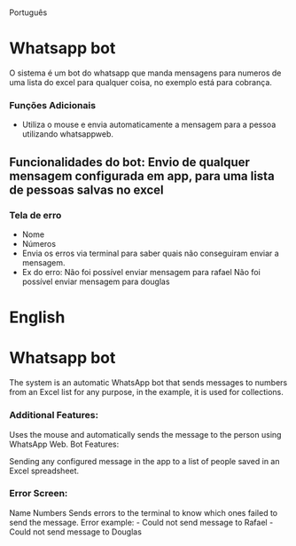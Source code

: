 #
Português

# Whatsapp bot

O sistema é um bot do whatsapp que manda mensagens para numeros de uma lista do excel para qualquer coisa, no exemplo está para cobrança.


### Funções Adicionais

- Utiliza o mouse e envia automaticamente a mensagem para a pessoa utilizando whatsappweb.

## Funcionalidades do bot: Envio de qualquer mensagem configurada em app, para uma lista de pessoas salvas no excel

### Tela de erro

- Nome
- Números
- Envia os erros via terminal para saber quais não conseguiram enviar a mensagem.
- Ex do erro: Não foi possível enviar mensagem para rafael
              Não foi possível enviar mensagem para douglas


#
# English


# Whatsapp bot

The system is an automatic WhatsApp bot that sends messages to numbers from an Excel list for any purpose, in the example, it is used for collections.

### Additional Features:

Uses the mouse and automatically sends the message to the person using WhatsApp Web.
Bot Features:

Sending any configured message in the app to a list of people saved in an Excel spreadsheet.

### Error Screen:

Name
Numbers
Sends errors to the terminal to know which ones failed to send the message.
Error example: - Could not send message to Rafael
               - Could not send message to Douglas
